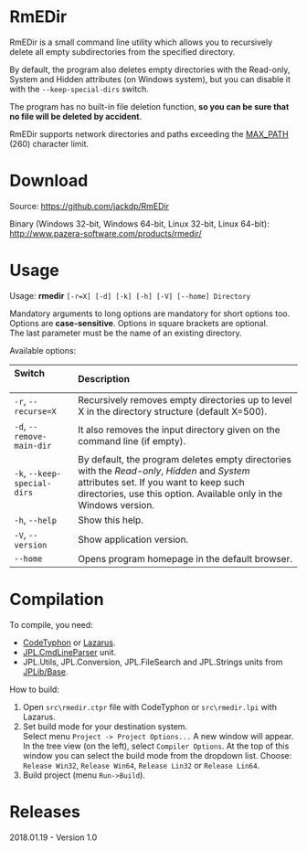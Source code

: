 # RmEDir 

RmEDir is a small command line utility which allows you to recursively delete all empty subdirectories from the specified directory.

By default, the program also deletes empty directories with the Read-only, System and Hidden attributes (on Windows system), but you can disable it with the `--keep-special-dirs` switch.

The program has no built-in file deletion function, **so you can be sure that no file will be deleted by accident**.

RmEDir supports network directories and paths exceeding the [MAX_PATH](https://msdn.microsoft.com/en-us/library/windows/desktop/aa365247%28v=vs.85%29.aspx?f=255&MSPPError=-2147217396#maxpath) (260) character limit.


# Download

Source: https://github.com/jackdp/RmEDir

Binary (Windows 32-bit, Windows 64-bit, Linux 32-bit, Linux 64-bit): http://www.pazera-software.com/products/rmedir/


# Usage

Usage: **rmedir** `[-r=X] [-d] [-k] [-h] [-V] [--home] Directory`

Mandatory arguments to long options are mandatory for short options too.  
Options are **case-sensitive**. Options in square brackets are optional.  
The last parameter must be the name of an existing directory.

Available options:

Switch &nbsp;&nbsp;&nbsp;&nbsp;&nbsp;&nbsp;&nbsp;&nbsp;&nbsp;&nbsp;&nbsp;&nbsp;&nbsp;| Description |
|:---|:---|
| `-r`, `--recurse=X` | Recursively removes empty directories up to level X in the directory structure (default X=500). |
| `-d`, `--remove-main-dir` | It also removes the input directory given on the command line (if empty).
| `-k`, `--keep-special-dirs` | By default, the program deletes empty directories with the *Read-only*, *Hidden* and *System* attributes set. If you want to keep such directories, use this option. Available only in the Windows version. |
| `-h`, `--help` | Show this help. |
| `-V`, `--version` | Show application version. |
| `--home` | Opens program homepage in the default browser. |


# Compilation

To compile, you need:
- [CodeTyphon](http://pilotlogic.com/sitejoom/) or [Lazarus](https://www.lazarus-ide.org/).
- [JPL.CmdLineParser](https://github.com/jackdp/JPL.CmdLineParser) unit.
- JPL.Utils, JPL.Conversion, JPL.FileSearch and JPL.Strings units from [JPLib/Base](https://github.com/jackdp/JPLib/tree/master/Base).

How to build:
1. Open `src\rmedir.ctpr` file with CodeTyphon or `src\rmedir.lpi` with Lazarus.
2. Set build mode for your destination system.  
Select menu `Project -> Project Options...` A new window will appear.
In the tree view (on the left), select `Compiler Options`.
At the top of this window you can select the build mode from the dropdown list.
Choose: `Release Win32`, `Release Win64`, `Release Lin32` or `Release Lin64`.
3. Build project (menu `Run->Build`).


# Releases

2018.01.19 - Version 1.0




